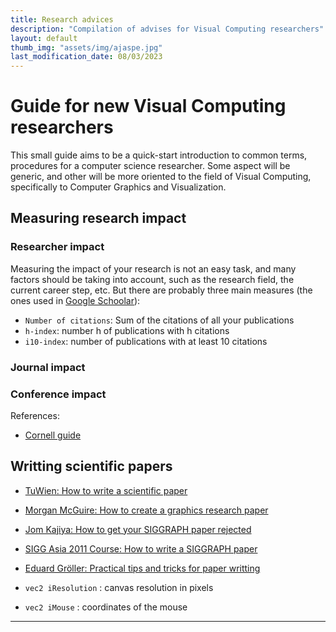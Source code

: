 ```yaml
---
title: Research advices
description: "Compilation of advises for Visual Computing researchers"
layout: default
thumb_img: "assets/img/ajaspe.jpg"
last_modification_date: 08/03/2023
---
```


# Guide for new Visual Computing researchers
This small guide aims to be a quick-start introduction to common terms, procedures for a computer science researcher. Some aspect will be generic, and other will be more oriented to the field of Visual Computing, specifically to Computer Graphics and Visualization.
## Measuring research impact

### Researcher impact
Measuring the impact of your research is not an easy task, and many factors should be taking into account, such as the research field, the current career step, etc. But there are probably three main measures (the ones used in [Google Schoolar](http://scholar.google.com)):
* `Number of citations`: Sum of the citations of all your publications
* `h-index`: number h of publications with h citations
* `i10-index`: number of publications with at least 10 citations

### Journal impact

### Conference impact


References:
* [Cornell guide](https://guides.library.cornell.edu/c.php?g=32272&p=203394)


## Writting scientific papers

* [TuWien: How to write a scientific paper](https://www.cg.tuwien.ac.at/resources/HowToWriteAScientificPaper)
* [Morgan McGuire: How to create a graphics research paper](http://casual-effects.blogspot.com/2015/08/how-to-create-graphics-research-paper.html)
* [Jom Kajiya: How to get your SIGGRAPH paper rejected](https://www.siggraph.org/sites/default/files/kajiya.pdf)
* [SIGG Asia 2011 Course: How to write a SIGGRAPH paper](https://www.slideshare.net/jdily/how-to-write-a-siggraph-paper)
* [Eduard Gröller: Practical tips and tricks for paper writting](https://www.cg.tuwien.ac.at/research/publications/2010/groeller-2010-PTT/groeller-2010-PTT-.pdf)


* `vec2 iResolution` : canvas resolution in pixels
* `vec2 iMouse` : coordinates of the mouse  

--- 
